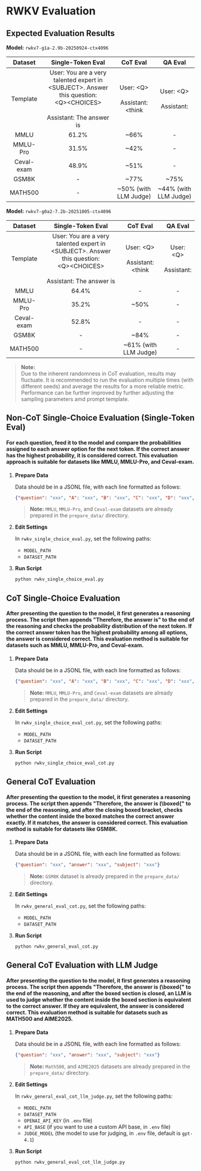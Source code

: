 # RWKV Evaluation

## Expected Evaluation Results

**Model:** `rwkv7-g1a-2.9b-20250924-ctx4096`

| Dataset    | Single-Token Eval | CoT Eval | QA Eval |
|:----------:|:------------------:|:---------:|:---------:|
| Template   | User: You are a very talented expert in \<SUBJECT\>. Answer this question:<br>\<Q\>\<CHOICES\><br><br>Assistant: The answer is | User: \<Q\><br><br>Assistant: <think | User: \<Q\><br><br>Assistant: |
| MMLU       | 61.2% | ~66% | - |
| MMLU-Pro   | 31.5% | ~42% | - |
| Ceval-exam | 48.9% | ~51% | - |
| GSM8K      | - | ~77% | ~75% |
| MATH500    | - | ~50% (with LLM Judge) | ~44% (with LLM Judge) |

<!-- **Model:** `rwkv7-g0a2preview773-7.2b-20251003-ctx4096`

| Dataset    | Single-Token Eval | CoT Eval | QA Eval |
|:----------:|:------------------:|:---------:|:---------:|
| Template   | User: You are a very talented expert in \<SUBJECT\>. Answer this question:<br>\<Q\>\<CHOICES\><br><br>Assistant: The answer is | User: \<Q\><br><br>Assistant: <think | User: \<Q\><br><br>Assistant: |
| MMLU       | 64.3% | - | - |
| MMLU-Pro   | 34.8% | ~51% | - |
| Ceval-exam | 53.2% | - | - |
| GSM8K      | - | ~84% | - |
| MATH500    | - | ~63% (with LLM Judge) | - | -->

**Model:** `rwkv7-g0a2-7.2b-20251005-ctx4096`

| Dataset    | Single-Token Eval | CoT Eval | QA Eval |
|:----------:|:------------------:|:---------:|:---------:|
| Template   | User: You are a very talented expert in \<SUBJECT\>. Answer this question:<br>\<Q\>\<CHOICES\><br><br>Assistant: The answer is | User: \<Q\><br><br>Assistant: <think | User: \<Q\><br><br>Assistant: |
| MMLU       | 64.4% | - | - |
| MMLU-Pro   | 35.2% | ~50% | - |
| Ceval-exam | 52.8% | - | - |
| GSM8K      | - | ~84% | - |
| MATH500    | - | ~61% (with LLM Judge) | - |

> **Note:**  
> Due to the inherent randomness in CoT evaluation, results may fluctuate. It is recommended to run the evaluation multiple times (with different seeds) and average the results for a more reliable metric.
> Performance can be further improved by further adjusting the sampling parameters amd prompt template.

## Non-CoT Single-Choice Evaluation (Single-Token Eval)

#### For each question, feed it to the model and compare the probabilities assigned to each answer option for the next token. If the correct answer has the highest probability, it is considered correct. This evaluation approach is suitable for datasets like MMLU, MMLU-Pro, and Ceval-exam.

1.  **Prepare Data**

    Data should be in a JSONL file, with each line formatted as follows:
    ```json
    {"question": "xxx", "A": "xxx", "B": "xxx", "C": "xxx", "D": "xxx", "answer": "A", "subject": "xxx"}
    ```
    > **Note:** `MMLU`, `MMLU-Pro`, and `Ceval-exam` datasets are already prepared in the `prepare_data/` directory.

2.  **Edit Settings**

    In `rwkv_single_choice_eval.py`, set the following paths:
    - `MODEL_PATH`
    - `DATASET_PATH`

3.  **Run Script**
    ```bash
    python rwkv_single_choice_eval.py
    ```

## CoT Single-Choice Evaluation

#### After presenting the question to the model, it first generates a reasoning process. The script then appends "Therefore, the answer is" to the end of the reasoning and checks the probability distribution of the next token. If the correct answer token has the highest probability among all options, the answer is considered correct. This evaluation method is suitable for datasets such as MMLU, MMLU-Pro, and Ceval-exam.

1.  **Prepare Data**

    Data should be in a JSONL file, with each line formatted as follows:
    ```json
    {"question": "xxx", "A": "xxx", "B": "xxx", "C": "xxx", "D": "xxx", "answer": "A", "subject": "xxx"}
    ```
    > **Note:** `MMLU`, `MMLU-Pro`, and `Ceval-exam` datasets are already prepared in the `prepare_data/` directory.

2.  **Edit Settings**

    In `rwkv_single_choice_eval_cot.py`, set the following paths:
    - `MODEL_PATH`
    - `DATASET_PATH`

3.  **Run Script**
    ```bash
    python rwkv_single_choice_eval_cot.py
    ```

## General CoT Evaluation

#### After presenting the question to the model, it first generates a reasoning process. The script then appends "Therefore, the answer is \(\\boxed{" to the end of the reasoning, and after the closing boxed bracket, checks whether the content inside the boxed matches the correct answer exactly. If it matches, the answer is considered correct. This evaluation method is suitable for datasets like GSM8K.

1.  **Prepare Data**

    Data should be in a JSONL file, with each line formatted as follows:
    ```json
    {"question": "xxx", "answer": "xxx", "subject": "xxx"}
    ```
    > **Note:** `GSM8K` dataset is already prepared in the `prepare_data/` directory.

2.  **Edit Settings**

    In `rwkv_general_eval_cot.py`, set the following paths:
    - `MODEL_PATH`
    - `DATASET_PATH`

3.  **Run Script**
    ```bash
    python rwkv_general_eval_cot.py
    ```

## General CoT Evaluation with LLM Judge

#### After presenting the question to the model, it first generates a reasoning process. The script then appends "Therefore, the answer is \(\\boxed{" to the end of the reasoning, and after the boxed section is closed, an LLM is used to judge whether the content inside the boxed section is equivalent to the correct answer. If they are equivalent, the answer is considered correct. This evaluation method is suitable for datasets such as MATH500 and AIME2025.

1.  **Prepare Data**

    Data should be in a JSONL file, with each line formatted as follows:
    ```json
    {"question": "xxx", "answer": "xxx", "subject": "xxx"}
    ```
    > **Note:** `Math500`, and `AIME2025` datasets are already prepared in the `prepare_data/` directory.

2.  **Edit Settings**

    In `rwkv_general_eval_cot_llm_judge.py`, set the following paths:
    - `MODEL_PATH`
    - `DATASET_PATH`
    - `OPENAI_API_KEY` (in `.env` file)
    - `API_BASE` (if you want to use a custom API base, in `.env` file)
    - `JUDGE_MODEL` (the model to use for judging, in `.env` file, default is `gpt-4.1`)

3.  **Run Script**
    ```bash
    python rwkv_general_eval_cot_llm_judge.py
    ```